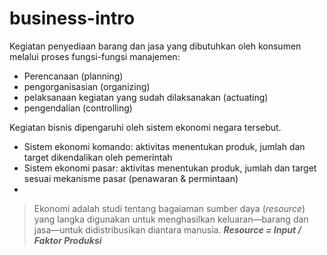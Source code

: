 # business-intro

Kegiatan penyediaan barang dan jasa yang dibutuhkan oleh konsumen melalui proses fungsi-fungsi manajemen: 
- Perencanaan (planning)
- pengorganisasian (organizing)
- pelaksanaan kegiatan yang sudah dilaksanakan (actuating)
- pengendalian (controlling)

Kegiatan bisnis dipengaruhi oleh sistem ekonomi negara tersebut.
- Sistem ekonomi komando: aktivitas menentukan produk, jumlah dan target dikendalikan oleh pemerintah
- Sistem ekonomi pasar: aktivitas menentukan produk, jumlah dan target sesuai mekanisme pasar (penawaran & permintaan)
- 

> Ekonomi adalah studi tentang bagaiaman sumber daya (*resource*) yang langka digunakan untuk menghasilkan keluaran—barang dan jasa—untuk didistribusikan diantara manusia. ***Resource = Input / Faktor Produksi***